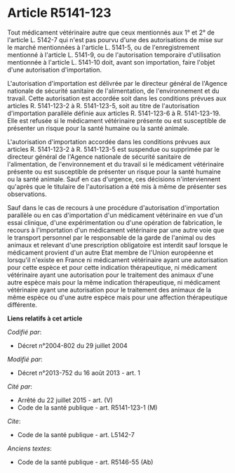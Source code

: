 # Article R5141-123

Tout médicament vétérinaire autre que ceux mentionnés aux 1° et 2° de l'article L. 5142-7 qui n'est pas pourvu d'une des
autorisations de mise sur le marché mentionnées à l'article L. 5141-5, ou de l'enregistrement mentionné à l'article L.
5141-9, ou de l'autorisation temporaire d'utilisation mentionnée à l'article L. 5141-10 doit, avant son importation, faire
l'objet d'une autorisation d'importation. 

L'autorisation d'importation est délivrée par le directeur général de l'Agence nationale de sécurité sanitaire de
l'alimentation, de l'environnement et du travail. Cette autorisation est accordée soit dans les conditions prévues aux
articles R. 5141-123-2 à R. 5141-123-5, soit au titre de l'autorisation d'importation parallèle définie aux articles R.
5141-123-6 à R. 5141-123-19. Elle est refusée si le médicament vétérinaire présente ou est susceptible de présenter un risque
pour la santé humaine ou la santé animale. 

L'autorisation d'importation accordée dans les conditions prévues aux articles R. 5141-123-2 à R. 5141-123-5 est suspendue ou
supprimée par le directeur général de l'Agence nationale de sécurité sanitaire de l'alimentation, de l'environnement et du
travail si le médicament vétérinaire présente ou est susceptible de présenter un risque pour la santé humaine ou la santé
animale. Sauf en cas d'urgence, ces décisions n'interviennent qu'après que le titulaire de l'autorisation a été mis à même de
présenter ses observations. 

Sauf dans le cas de recours à une procédure d'autorisation d'importation parallèle ou en cas d'importation d'un médicament
vétérinaire en vue d'un essai clinique, d'une expérimentation ou d'une opération de fabrication, le recours à l'importation
d'un médicament vétérinaire par une autre voie que le transport personnel par le responsable de la garde de l'animal ou des
animaux et relevant d'une prescription obligatoire est interdit sauf lorsque le médicament provient d'un autre Etat membre de
l'Union européenne et lorsqu'il n'existe en France ni médicament vétérinaire ayant une autorisation pour cette espèce et pour
cette indication thérapeutique, ni médicament vétérinaire ayant une autorisation pour le traitement des animaux d'une autre
espèce mais pour la même indication thérapeutique, ni médicament vétérinaire ayant une autorisation pour le traitement des
animaux de la même espèce ou d'une autre espèce mais pour une affection thérapeutique différente.

**Liens relatifs à cet article**

_Codifié par_:

  - Décret n°2004-802 du 29 juillet 2004

_Modifié par_:

  - Décret n°2013-752 du 16 août 2013 - art. 1

_Cité par_:

  - Arrêté du 22 juillet 2015 - art. (V)
  - Code de la santé publique - art. R5141-123-1 (M)

_Cite_:

  - Code de la santé publique - art. L5142-7

_Anciens textes_:

  - Code de la santé publique - art. R5146-55 (Ab)

